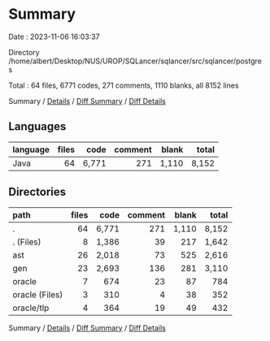 # Summary

Date : 2023-11-06 16:03:37

Directory /home/albert/Desktop/NUS/UROP/SQLancer/sqlancer/src/sqlancer/postgres

Total : 64 files,  6771 codes, 271 comments, 1110 blanks, all 8152 lines

Summary / [Details](details.md) / [Diff Summary](diff.md) / [Diff Details](diff-details.md)

## Languages
| language | files | code | comment | blank | total |
| :--- | ---: | ---: | ---: | ---: | ---: |
| Java | 64 | 6,771 | 271 | 1,110 | 8,152 |

## Directories
| path | files | code | comment | blank | total |
| :--- | ---: | ---: | ---: | ---: | ---: |
| . | 64 | 6,771 | 271 | 1,110 | 8,152 |
| . (Files) | 8 | 1,386 | 39 | 217 | 1,642 |
| ast | 26 | 2,018 | 73 | 525 | 2,616 |
| gen | 23 | 2,693 | 136 | 281 | 3,110 |
| oracle | 7 | 674 | 23 | 87 | 784 |
| oracle (Files) | 3 | 310 | 4 | 38 | 352 |
| oracle/tlp | 4 | 364 | 19 | 49 | 432 |

Summary / [Details](details.md) / [Diff Summary](diff.md) / [Diff Details](diff-details.md)